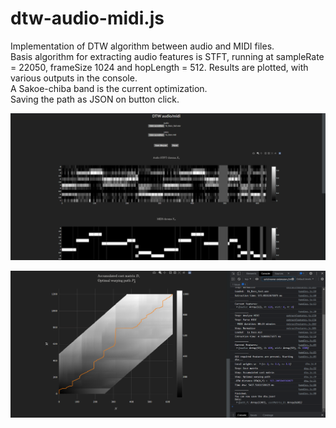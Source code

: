 # dtw-audio-midi.js
Implementation of DTW algorithm between audio and MIDI files.  
Basis algorithm for extracting audio features is STFT, running at sampleRate = 22050, frameSize 1024 and hopLength = 512. 
Results are plotted, with various outputs in the console.  
A Sakoe-chiba band is the current optimization.  
Saving the path as JSON on button click.

![Chromas](https://github.com/de-tre/dtw-audio-midi.js/blob/main/screenshots/Chromas.png)

![Cost matrix, path, console](https://github.com/de-tre/dtw-audio-midi.js/blob/main/screenshots/Cost%20matrix%2C%20path%2C%20console.png)
